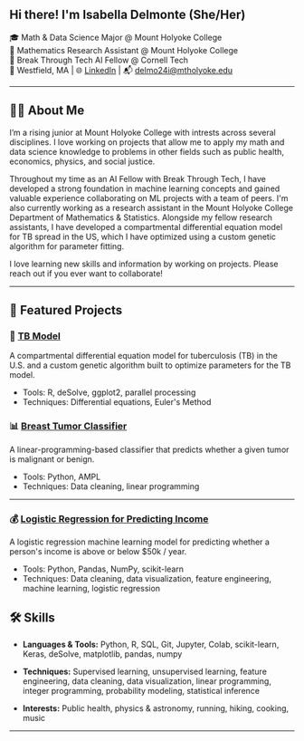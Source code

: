 ## Hi there! I'm Isabella Delmonte (She/Her)

🎓 Math & Data Science Major @ Mount Holyoke College  
🔬 Mathematics Research Assistant @ Mount Holyoke College                           
🤖 Break Through Tech AI Fellow @ Cornell Tech  
📍 Westfield, MA | 🌐 [LinkedIn](https://www.linkedin.com/in/isabella-delmonte) | 📬 delmo24i@mtholyoke.edu

---

## 👩‍💻 About Me

I’m a rising junior at Mount Holyoke College with intrests across several disciplines. I love working on projects that allow me to apply my math and data science knowledge to problems in other fields such as public health, economics, physics, and social justice.

Throughout my time as an AI Fellow with Break Through Tech, I have developed a strong foundation in machine learning concepts and gained valuable experience collaborating on ML projects with a team of peers. I'm also currently working as a research assistant in the Mount Holyoke College Department of Mathematics & Statistics. Alongside my fellow research assistants, I have developed a compartmental differential equation model for TB spread in the US, which I have optimized using a custom genetic algorithm for parameter fitting. 

I love learning new skills and information by working on projects. Please reach out if you ever want to collaborate!

---

## 📂 Featured Projects

### 🦠 [TB Model](https://github.com/Phoebe2777/Summer-Research-2025/tree/main/TB%20Project)  

A compartmental differential equation model for tuberculosis (TB) in the U.S. and a custom genetic algorithm built to optimize parameters for the TB model.
- Tools: R, deSolve, ggplot2, parallel processing
- Techniques: Differential equations, Euler's Method

### 📊 [Breast Tumor Classifier](https://github.com/idelmonte/Breast-Tumor-Classifier)

A linear-programming-based classifier that predicts whether a given tumor is malignant or benign.
- Tools: Python, AMPL 
- Techniques: Data cleaning, linear programming
---

### 💰 [Logistic Regression for Predicting Income](https://github.com/idelmonte/MLF_Lab8)

A logistic regression machine learning model for predicting whether a person's income is above or below $50k / year.
- Tools: Python, Pandas, NumPy, scikit-learn
- Techniques: Data cleaning, data visualization, feature engineering, machine learning, logistic regression

## 🛠️ Skills

- **Languages & Tools:** Python, R, SQL, Git, Jupyter, Colab, scikit-learn, Keras, deSolve, matplotlib, pandas, numpy
- **Techniques:** Supervised learning, unsupervised learning, feature engineering, data cleaning, data visualization, linear programming, integer programming, probability modeling, statistical inference
 
- **Interests:** Public health, physics & astronomy, running, hiking, cooking, music
  
---
